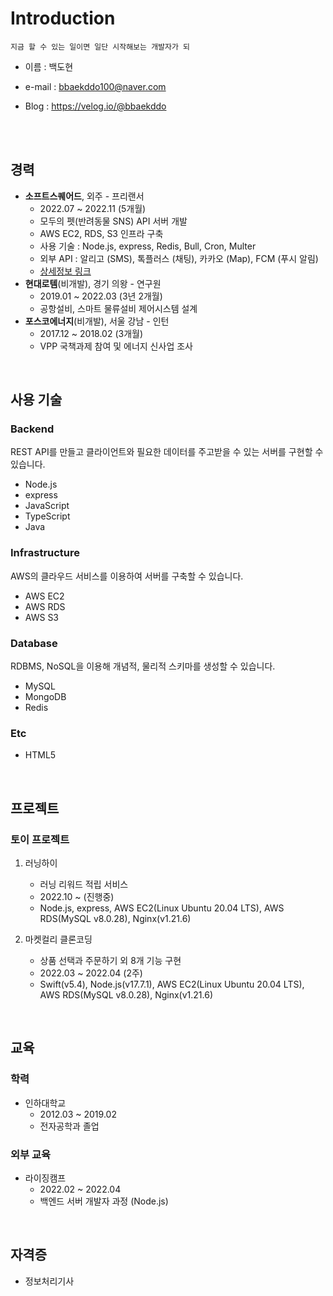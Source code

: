 # Introduction

    지금 할 수 있는 일이면 일단 시작해보는 개발자가 되

- 이름 : 백도현

- e-mail : bbaekddo100@naver.com

- Blog : https://velog.io/@bbaekddo

<br>
<br>

## 경력
- **소프트스퀘어드**, 외주 - 프리랜서
    - 2022.07 ~ 2022.11 (5개월)
    - 모두의 펫(반려동물 SNS) API 서버 개발
    - AWS EC2, RDS, S3 인프라 구축
    - 사용 기술 : Node.js, express, Redis, Bull, Cron, Multer
    - 외부 API : 알리고 (SMS), 톡플러스 (채팅), 카카오 (Map), FCM (푸시 알림)
    - [상세정보 링크](https://github.com/bbaekddo/bbaekddo/blob/7564d485d012e2269c7d8567b6e5c272d2045bf7/portfolio/mopet.md)
- **현대로템**(비개발), 경기 의왕 - 연구원
    - 2019.01 ~ 2022.03 (3년 2개월)
    - 공항설비, 스마트 물류설비 제어시스템 설계
- **포스코에너지**(비개발), 서울 강남 - 인턴
    - 2017.12 ~ 2018.02 (3개월)
    - VPP 국책과제 참여 및 에너지 신사업 조사

<br>

## 사용 기술
### Backend
REST API를 만들고 클라이언트와 필요한 데이터를 주고받을 수 있는 서버를 구현할 수 있습니다.
- Node.js
- express
- JavaScript
- TypeScript
- Java

### Infrastructure
AWS의 클라우드 서비스를 이용하여 서버를 구축할 수 있습니다.
- AWS EC2
- AWS RDS
- AWS S3

### Database
RDBMS, NoSQL을 이용해 개념적, 물리적 스키마를 생성할 수 있습니다.
- MySQL
- MongoDB
- Redis

### Etc
- HTML5

<br>

## 프로젝트
### 토이 프로젝트
1. 러닝하이
    - 러닝 리워드 적립 서비스
    - 2022.10 ~ (진행중)
    - Node.js, express, AWS EC2(Linux Ubuntu 20.04 LTS), AWS RDS(MySQL v8.0.28), Nginx(v1.21.6)

2. 마켓컬리 클론코딩
    - 상품 선택과 주문하기 외 8개 기능 구현
    - 2022.03 ~ 2022.04 (2주)
    - Swift(v5.4), Node.js(v17.7.1), AWS EC2(Linux Ubuntu 20.04 LTS), AWS RDS(MySQL v8.0.28), Nginx(v1.21.6)

<br>

## 교육
### 학력
- 인하대학교
    - 2012.03 ~ 2019.02
    - 전자공학과 졸업
### 외부 교육
- 라이징캠프
    - 2022.02 ~ 2022.04
    - 백엔드 서버 개발자 과정 (Node.js)

<br>

## 자격증
- 정보처리기사
